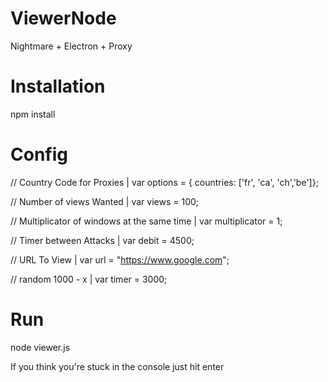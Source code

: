 # ViewerNode
Nightmare + Electron + Proxy

# Installation 
npm install 

# Config 

// Country Code for Proxies |
var options = { countries: ['fr', 'ca', 'ch','be']}; 

// Number of views Wanted | 
var views = 100; 

// Multiplicator of windows at the same time | 
var multiplicator = 1; 

// Timer between Attacks | 
var debit = 4500;

// URL To View | 
var url = "https://www.google.com";

// random 1000 - x | 
var timer = 3000;


# Run 
node viewer.js

If you think you're stuck in the console just hit enter
